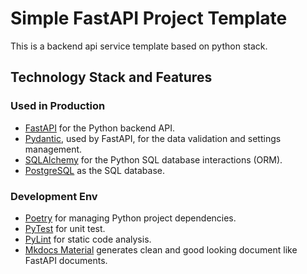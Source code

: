 # Simple FastAPI Project Template
This is a backend api service template based on python stack. 

## Technology Stack and Features

### Used in Production
- [FastAPI](https://fastapi.tiangolo.com) for the Python backend API.
- [Pydantic](https://docs.pydantic.dev), used by FastAPI, for the data validation and settings management.
- [SQLAlchemy](https://www.sqlalchemy.org) for the Python SQL database interactions (ORM).
- [PostgreSQL](https://www.postgresql.org) as the SQL database.

### Development Env
- [Poetry](https://python-poetry.org) for managing Python project dependencies.
- [PyTest](https://docs.pytest.org/en/stable/) for unit test.
- [PyLint](https://pylint.readthedocs.io/en/stable/) for static code analysis.
- [Mkdocs Material](https://squidfunk.github.io/mkdocs-material/) generates clean and good looking document like FastAPI documents.
